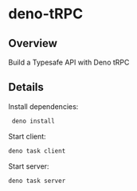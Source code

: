 # deno-tRPC

## Overview
Build a Typesafe API with Deno tRPC

 ## Details

 Install dependencies:
 ```bash
  deno install
 ```

 Start client:
  ```bash
  deno task client
 ```

Start server:
  ```bash
  deno task server
 ```
